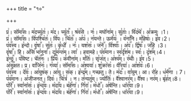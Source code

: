 +++
title = "१०"

+++


  
प्र꣢। सो꣡मा꣢꣯सः। म꣣दच्यु꣡तः꣢। म꣣द। च्यु꣡तः꣢꣯। श्र꣡व꣢꣯से । नः꣣। मघो꣡ना꣢म्। सु꣣ताः꣢। वि꣣द꣡थे꣢। अ꣣क्रमुः ।1।  
प्र꣢। सो꣡मा꣢꣯सः। वि꣣पश्चि꣡तः꣢। वि꣣पः। चि꣡तः꣢꣯। अ꣣पः꣢। न꣣यन्ते। ऊर्म꣡यः꣢ । व꣡ना꣢꣯नि। म꣣हिषाः꣢। इ꣣व।2।  
प꣡व꣢꣯स्व। इ꣣न्दो। वृ꣡षा꣢꣯। सु꣣तः꣢। कृ꣣धी꣢ । नः꣣। यश꣡सः꣢। ज꣡ने꣢꣯। वि꣡श्वाः꣢꣯। अ꣡प꣢꣯। द्वि꣡षः꣢꣯। ज꣣हि ।3।  
वृ꣡षा꣢꣯। हि। अ꣡सि꣢꣯ भा꣣नुना꣢। द्यु꣣म꣡न्त꣢म्। त्वा꣣ । हवामहे। प꣡व꣢꣯मान। स्व꣣र्दृ꣡श꣢म। स्वः꣣। दृ꣡श꣢꣯म्।4।  
इ꣡न्दुः꣢꣯। प꣣विष्ट। चे꣡त꣢꣯नः । प्रि꣣यः꣢। क꣣वीना꣢म्। म꣣तिः꣢। सृ꣣ज꣢त्। अ꣡श्व꣢꣯म्। र꣣थीः꣢। इ꣣व।5।  
अ꣡सृ꣢꣯क्षत। प्र। वा꣣जि꣡नः꣢। ग꣣व्या꣢। सो꣡मा꣢꣯सः। अ꣣श्वया꣢। शु꣣क्रा꣡सः꣢। वी꣣रया꣢। आ꣣श꣡वः꣢।6।  
प꣡व꣢꣯स्व । दे꣣वः꣢। आ꣣युष꣢क्। आ꣣यु। स꣢क्। इ꣡न्द्र꣢꣯म्। गच्छतु। ते। म꣡दः꣢꣯। वा꣣युम्। आ। रो꣣ह। ध꣡र्म꣢꣯णा । 7।  
प꣡व꣢꣯मानः। अ꣣जीजनत्। दिवः꣢। चि꣣त्रं꣢ । न। त꣣न्यतु꣢म्। ज्यो꣡तिः꣢। वै꣣श्वानर꣢म्। वै꣣श्व। नर꣢म्। बृ꣣ह꣢त्।8।  
प꣡रि꣢꣯। स्वा꣣ना꣡सः꣢। इ꣡न्द꣢꣯वः। म꣡दा꣢꣯य। ब꣣र्ह꣡णा꣢। गि꣣रा꣢। म꣡धो꣢꣯। अ꣣र्षन्ति। धा꣡र꣢꣯या।9।  
प꣡रि꣢꣯। स्वा꣣ना꣡सः꣢। इ꣡न्द꣢꣯वः। म꣡दा꣢꣯य। ब꣣र्ह꣡णा꣢। गि꣣रा꣢। म꣡धो꣢꣯। अ꣣र्षन्ति। धा꣡र꣢꣯या।9।  
